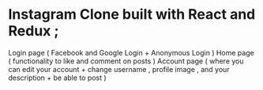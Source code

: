 # Instagram Clone built with React and Redux ;

Login page ( Facebook and Google Login + Anonymous Login )
Home page ( functionality to like and comment on posts )
Account page ( where you can edit your account + change username , profile image , and your description + be able to post ) 
